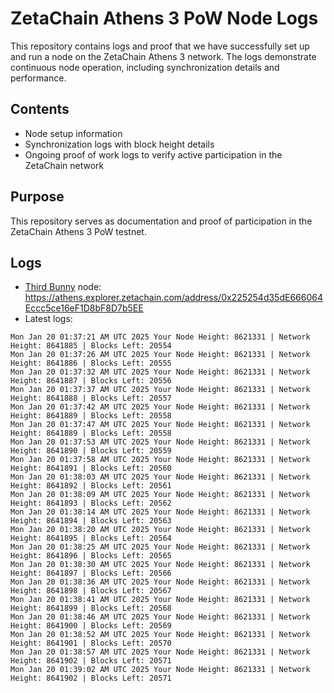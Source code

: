 # ZetaChain Athens 3 PoW Node Logs
This repository contains logs and proof that we have successfully set up and run a node on the ZetaChain Athens 3 network. The logs demonstrate continuous node operation, including synchronization details and performance.

## Contents
- Node setup information
- Synchronization logs with block height details
- Ongoing proof of work logs to verify active participation in the ZetaChain network

## Purpose
This repository serves as documentation and proof of participation in the ZetaChain Athens 3 PoW testnet.

## Logs

- [Third Bunny](https://thirdbunny.xyz/) node: https://athens.explorer.zetachain.com/address/0x225254d35dE666064Eccc5ce16eF1D8bF8D7b5EE
- Latest logs:
```
Mon Jan 20 01:37:21 AM UTC 2025 Your Node Height: 8621331 | Network Height: 8641885 | Blocks Left: 20554
Mon Jan 20 01:37:26 AM UTC 2025 Your Node Height: 8621331 | Network Height: 8641886 | Blocks Left: 20555
Mon Jan 20 01:37:32 AM UTC 2025 Your Node Height: 8621331 | Network Height: 8641887 | Blocks Left: 20556
Mon Jan 20 01:37:37 AM UTC 2025 Your Node Height: 8621331 | Network Height: 8641888 | Blocks Left: 20557
Mon Jan 20 01:37:42 AM UTC 2025 Your Node Height: 8621331 | Network Height: 8641889 | Blocks Left: 20558
Mon Jan 20 01:37:47 AM UTC 2025 Your Node Height: 8621331 | Network Height: 8641889 | Blocks Left: 20558
Mon Jan 20 01:37:53 AM UTC 2025 Your Node Height: 8621331 | Network Height: 8641890 | Blocks Left: 20559
Mon Jan 20 01:37:58 AM UTC 2025 Your Node Height: 8621331 | Network Height: 8641891 | Blocks Left: 20560
Mon Jan 20 01:38:03 AM UTC 2025 Your Node Height: 8621331 | Network Height: 8641892 | Blocks Left: 20561
Mon Jan 20 01:38:09 AM UTC 2025 Your Node Height: 8621331 | Network Height: 8641893 | Blocks Left: 20562
Mon Jan 20 01:38:14 AM UTC 2025 Your Node Height: 8621331 | Network Height: 8641894 | Blocks Left: 20563
Mon Jan 20 01:38:20 AM UTC 2025 Your Node Height: 8621331 | Network Height: 8641895 | Blocks Left: 20564
Mon Jan 20 01:38:25 AM UTC 2025 Your Node Height: 8621331 | Network Height: 8641896 | Blocks Left: 20565
Mon Jan 20 01:38:30 AM UTC 2025 Your Node Height: 8621331 | Network Height: 8641897 | Blocks Left: 20566
Mon Jan 20 01:38:36 AM UTC 2025 Your Node Height: 8621331 | Network Height: 8641898 | Blocks Left: 20567
Mon Jan 20 01:38:41 AM UTC 2025 Your Node Height: 8621331 | Network Height: 8641899 | Blocks Left: 20568
Mon Jan 20 01:38:46 AM UTC 2025 Your Node Height: 8621331 | Network Height: 8641900 | Blocks Left: 20569
Mon Jan 20 01:38:52 AM UTC 2025 Your Node Height: 8621331 | Network Height: 8641901 | Blocks Left: 20570
Mon Jan 20 01:38:57 AM UTC 2025 Your Node Height: 8621331 | Network Height: 8641902 | Blocks Left: 20571
Mon Jan 20 01:39:02 AM UTC 2025 Your Node Height: 8621331 | Network Height: 8641902 | Blocks Left: 20571
```
